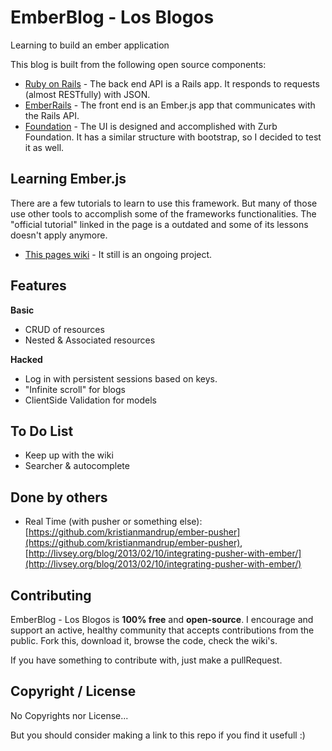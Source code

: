 EmberBlog - Los Blogos
==========

Learning to build an ember application

This blog is built from the following open source components:

- [Ruby on Rails](https://github.com/rails/rails) - The back end API is a Rails app. It responds to requests (almost RESTfully) with JSON.
- [EmberRails](https://github.com/emberjs/ember-rails) - The front end is an Ember.js app that communicates with the Rails API. 
- [Foundation](http://foundation.zurb.com/) - The UI is designed and accomplished with Zurb Foundation. It has a similar structure with bootstrap, so I decided to test it as well. 

## Learning Ember.js

There are a few tutorials to learn to use this framework. But many of those use other tools to accomplish some of the frameworks functionalities. The "official tutorial" linked in the page is a outdated and some of its lessons doesn't apply anymore.
 
- [This pages wiki](https://github.com/hansfindel/ember_blog/wiki/Create-a-new-Ember-App) - It still is an ongoing project. 

## Features
**Basic**
- CRUD of resources
- Nested & Associated resources

**Hacked** 
- Log in with persistent sessions based on keys. 
- "Infinite scroll" for blogs
- ClientSide Validation for models

## To Do List
- Keep up with the wiki
- Searcher & autocomplete

## Done by others
- Real Time (with pusher or something else): [https://github.com/kristianmandrup/ember-pusher](https://github.com/kristianmandrup/ember-pusher), [http://livsey.org/blog/2013/02/10/integrating-pusher-with-ember/](http://livsey.org/blog/2013/02/10/integrating-pusher-with-ember/)

## Contributing
EmberBlog - Los Blogos is **100% free** and **open-source**. I encourage and support an active, healthy community that accepts contributions from the public. Fork this, download it, browse the code, check the wiki's. 

If you have something to contribute with, just make a pullRequest.

## Copyright / License
No Copyrights nor License... 

But you should consider making a link to this repo if you find it usefull :) 